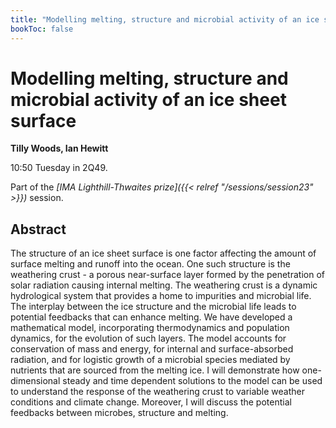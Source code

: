 ```yaml
---
title: "Modelling melting, structure and microbial activity of an ice sheet surface"
bookToc: false
---
```


# Modelling melting, structure and microbial activity of an ice sheet surface

**Tilly Woods, Ian Hewitt**

10:50 Tuesday in 2Q49.

Part of the *[IMA Lighthill-Thwaites prize]({{< relref "/sessions/session23" >}})* session.

## Abstract

The structure of an ice sheet surface is one factor affecting the amount of surface melting and runoff into the ocean. One such structure is the weathering crust - a porous near-surface layer formed by the penetration of solar radiation causing internal melting. The weathering crust is a dynamic hydrological system that provides a home to impurities and microbial life. The interplay between the ice structure and the microbial life leads to potential feedbacks that can enhance melting. We have developed a mathematical model, incorporating thermodynamics and population dynamics, for the evolution of such layers. The model accounts for conservation of mass and energy, for internal and surface-absorbed radiation, and for logistic growth of a microbial species mediated by nutrients that are sourced from the melting ice. I will demonstrate how one-dimensional steady and time dependent solutions to the model can be used to understand the response of the weathering crust to variable weather conditions and climate change. Moreover, I will discuss the potential feedbacks between microbes, structure and melting.


